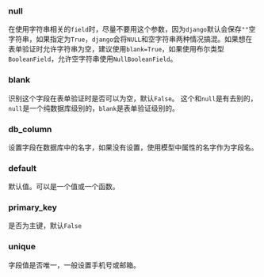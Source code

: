 ### null
在使用字符串相关的`field`时，尽量不要用这个参数，因为`django`默认会保存`""`空字符串，如果指定为`True`，`django`会将`NULL`和空字符串两种情况搞混。如果想在表单验证时允许字符串为空，建议使用`blank=True`，如果使用布尔类型`BooleanField`，允许空字符串使用`NullBooleanField`。

### blank
识别这个字段在表单验证时是否可以为空，默认`False`。
这个和`null`是有去别的，`null`是一个纯数据库级别的，`blank`是表单验证级别的。

### db_column
设置字段在数据库中的名字，如果没有设置，使用模型中属性的名字作为字段名。

### default
默认值。可以是一个值或一个函数。

### primary_key
是否为主键，默认`False`

### unique
字段值是否唯一，一般设置手机号或邮箱。

